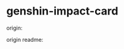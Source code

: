 # genshin-impact-card

origin: [](https://replit.com/@journeyad/Genshin-Card)

origin readme: [](./README_backup.md)